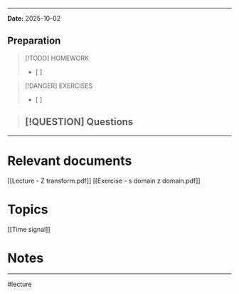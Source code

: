 
---
**Date:** 2025-10-02

## Preparation

>[!TODO] HOMEWORK
>- [ ] 

> [!DANGER] EXERCISES
> - [ ] 

> [!QUESTION] Questions
> - 

---
# Relevant documents
[[Lecture - Z transform.pdf]]
[[Exercise - s domain z domain.pdf]] 
# Topics
[[Time signal]]


# Notes


---
#lecture 